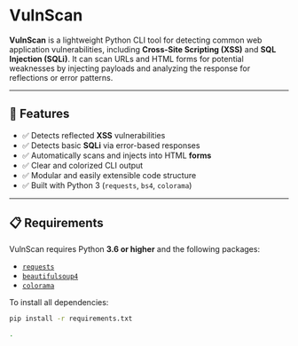 # VulnScan

**VulnScan** is a lightweight Python CLI tool for detecting common web application vulnerabilities, including **Cross-Site Scripting (XSS)** and **SQL Injection (SQLi)**. It can scan URLs and HTML forms for potential weaknesses by injecting payloads and analyzing the response for reflections or error patterns.

---

## 🚀 Features

- ✅ Detects reflected **XSS** vulnerabilities
- ✅ Detects basic **SQLi** via error-based responses
- ✅ Automatically scans and injects into HTML **forms**
- ✅ Clear and colorized CLI output
- ✅ Modular and easily extensible code structure
- ✅ Built with Python 3 (`requests`, `bs4`, `colorama`)

---

## 📋 Requirements

VulnScan requires Python **3.6 or higher** and the following packages:

- [`requests`](https://pypi.org/project/requests/)
- [`beautifulsoup4`](https://pypi.org/project/beautifulsoup4/)
- [`colorama`](https://pypi.org/project/colorama/)

To install all dependencies:

```bash
pip install -r requirements.txt

.
